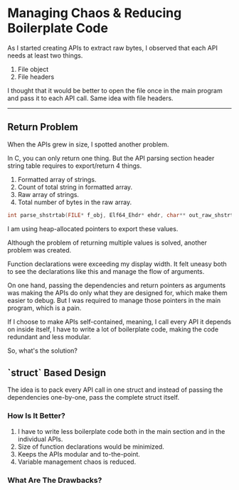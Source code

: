 # Managing Chaos & Reducing Boilerplate Code

As I started creating APIs to extract raw bytes, I observed that each API needs at least two things.

1. File object
2. File headers

I thought that it would be better to open the file once in the main program and pass it to each API call. Same idea with file headers.

***

## Return Problem

When the APIs grew in size, I spotted another problem.

In C, you can only return one thing. But the API parsing section header string table requires to export/return 4 things.

1. Formatted array of strings.
2. Count of total string in formatted array.
3. Raw array of strings.
4. Total number of bytes in the raw array.

```c
int parse_shstrtab(FILE* f_obj, Elf64_Ehdr* ehdr, char** out_raw_shstrtab, char*** out_shstrtab, int* entry_count, int* raw_c);
```

I am using heap-allocated pointers to export these values.

Although the problem of returning multiple values is solved, another problem was created.

Function declarations were exceeding my display width. It felt uneasy both to see the declarations like this and manage the flow of arguments.

On one hand, passing the dependencies and return pointers as arguments was making the APIs do only what they are designed for, which make them easier to debug. But I was required to manage those pointers in the main program, which is a pain.

If I choose to make APIs self-contained, meaning, I call every API it depends on inside itself, I have to write a lot of boilerplate code, making the code redundant and less modular.

So, what's the solution?

## \`struct\` Based Design

The idea is to pack every API call in one struct and instead of passing the dependencies one-by-one, pass the complete struct itself.

### How Is It Better?

1. I have to write less boilerplate code both in the main section and in the individual APIs.
2. Size of function declarations would be minimized.
3. Keeps the APIs modular and to-the-point.
4. Variable management chaos is reduced.

### What Are The Drawbacks?













